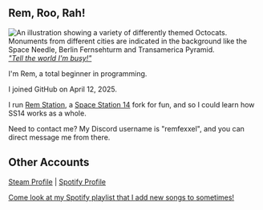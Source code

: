## Rem, Roo, Rah!
![An illustration showing a variety of differently themed Octocats. Monuments from different cities are indicated in the background like the Space Needle, Berlin Fernsehturm and Transamerica Pyramid.](https://user-images.githubusercontent.com/3369400/133268513-5bfe2f93-4402-42c9-a403-81c9e86934b6.jpeg)
[*"Tell the world I'm busy!"*](https://www.youtube.com/watch?v=tvNSXS4x9nc)

I'm Rem, a total beginner in programming.

I joined GitHub on April 12, 2025. 

I run [Rem Station](https://github.com/Rem-Station/Rem-Station), a [Space Station 14](https://github.com/space-wizards/space-station-14) fork for fun, and so I could learn how SS14 works as a whole.

Need to contact me? My Discord username is "remfexxel", and you can direct message me from there.

## Other Accounts
[Steam Profile](https://steamcommunity.com/id/RemFexxel/) | [Spotify Profile](https://open.spotify.com/user/31vut5665a3uwiz2745g4h327a4y?si=d1d669ebf7554b65)

[Come look at my Spotify playlist that I add new songs to sometimes!](https://open.spotify.com/playlist/51lTUtrhScS4Zq6o0aWdNH?si=4606ec6fa5a546fd)
